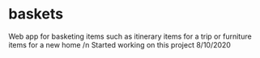 # baskets
Web app for basketing items such as itinerary items for a trip or furniture items for a new home
/n Started working on this project 8/10/2020
